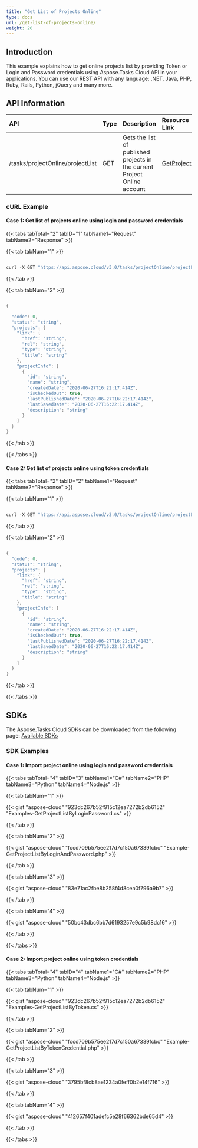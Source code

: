 ```yaml
---
title: "Get List of Projects Online"
type: docs
url: /get-list-of-projects-online/
weight: 20
---
```


## **Introduction**
This example explains how to get online projects list by providing Token or Login and Password credentials using Aspose.Tasks Cloud API in your applications. You can use our REST API with any language: .NET, Java, PHP, Ruby, Rails, Python, jQuery and many more.
## **API Information**

|**API**|**Type**|**Description**|**Resource Link**|
| :- | :- | :- | :- |
|/tasks/projectOnline/projectList|GET|Gets the list of published projects in the current Project Online account|[GetProjectList](https://apireference.aspose.cloud/tasks/#/TasksProjectOnline/GetProjectList)|
### **cURL Example**
#### **Case 1:** **Get list of projects online using login and password credentials**

{{< tabs tabTotal="2" tabID="1" tabName1="Request" tabName2="Response" >}}

{{< tab tabNum="1" >}}

```java

curl -X GET "https://api.aspose.cloud/v3.0/tasks/projectOnline/projectList?siteUrl=http%3A%2F%2Fproject_server_instance.local%2Fsites%2Fpwa&userName=SomeLogin" -H "accept: application/json" -H "x-sharepoint-password: SomePassword" -H "x-aspose-client: Containerize.Swagger"

```

{{< /tab >}}

{{< tab tabNum="2" >}}

```java

{

  "code": 0,
  "status": "string",
  "projects": {
    "link": {
      "href": "string",
      "rel": "string",
      "type": "string",
      "title": "string"
    },
    "projectInfo": [
      {
        "id": "string",
        "name": "string",
        "createdDate": "2020-06-27T16:22:17.414Z",
        "isCheckedOut": true,
        "lastPublishedDate": "2020-06-27T16:22:17.414Z",
        "lastSavedDate": "2020-06-27T16:22:17.414Z",
        "description": "string"
      }
    ]
  }
}

```

{{< /tab >}}

{{< /tabs >}}

#### **Case 2:** **Get list of projects online using token credentials**

{{< tabs tabTotal="2" tabID="2" tabName1="Request" tabName2="Response" >}}

{{< tab tabNum="1" >}}

```java

curl -X GET "https://api.aspose.cloud/v3.0/tasks/projectOnline/projectList?siteUrl=http%3A%2F%2Fproject_server_instance.local%2Fsites%2Fpwa" -H "accept: application/json" -H "x-project-online-token: SOMESECRETTOKEN" -H "x-aspose-client: Containerize.Swagger"

```

{{< /tab >}}

{{< tab tabNum="2" >}}

```java

{
  "code": 0,
  "status": "string",
  "projects": {
    "link": {
      "href": "string",
      "rel": "string",
      "type": "string",
      "title": "string"
    },
    "projectInfo": [
      {
        "id": "string",
        "name": "string",
        "createdDate": "2020-06-27T16:22:17.414Z",
        "isCheckedOut": true,
        "lastPublishedDate": "2020-06-27T16:22:17.414Z",
        "lastSavedDate": "2020-06-27T16:22:17.414Z",
        "description": "string"
      }
    ]
  }
}

```

{{< /tab >}}

{{< /tabs >}}
## **SDKs**
The Aspose.Tasks Cloud SDKs can be downloaded from the following page: [Available SDKs](/tasks/available-sdks/)
### **SDK Examples**
#### **Case 1:** **Import project online using login and password credentials**

{{< tabs tabTotal="4" tabID="3" tabName1="C#" tabName2="PHP" tabName3="Python" tabName4="Node.js" >}}

{{< tab tabNum="1" >}}

{{< gist "aspose-cloud" "923dc267b52f915c12ea7272b2db6152" "Examples-GetProjectListByLoginPassword.cs" >}}

{{< /tab >}}

{{< tab tabNum="2" >}}

{{< gist "aspose-cloud" "fccd709b575ee217d7c150a67339fcbc" "Example-GetProjectListByLoginAndPassword.php" >}}

{{< /tab >}}

{{< tab tabNum="3" >}}

{{< gist "aspose-cloud" "83e71ac2fbe8b258f4d8cea0f796a9b7" >}}

{{< /tab >}}

{{< tab tabNum="4" >}}

{{< gist "aspose-cloud" "50bc43dbc6bb7d6193257e9c5b98dc16" >}}

{{< /tab >}}

{{< /tabs >}}

#### **Case 2:** **Import project online using token credentials**

{{< tabs tabTotal="4" tabID="4" tabName1="C#" tabName2="PHP" tabName3="Python" tabName4="Node.js" >}}

{{< tab tabNum="1" >}}

{{< gist "aspose-cloud" "923dc267b52f915c12ea7272b2db6152" "Examples-GetProjectListByToken.cs" >}}

{{< /tab >}}

{{< tab tabNum="2" >}}

{{< gist "aspose-cloud" "fccd709b575ee217d7c150a67339fcbc" "Example-GetProjectListByTokenCredential.php" >}}

{{< /tab >}}

{{< tab tabNum="3" >}}

{{< gist "aspose-cloud" "3795bf8cb8ae1234a0feff0b2e14f716" >}}

{{< /tab >}}

{{< tab tabNum="4" >}}

{{< gist "aspose-cloud" "412657f401adefc5e28f66362bde65d4" >}}

{{< /tab >}}

{{< /tabs >}}

